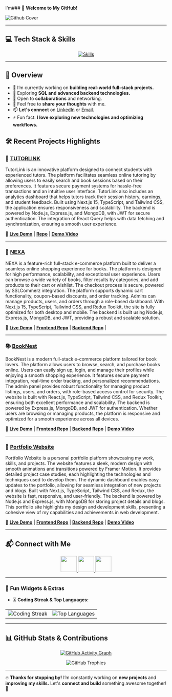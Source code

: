I'm### 🚀 **Welcome to My GitHub!**

![Github Cover](./images/Banner-Github.gif)

---

## 💻 **Tech Stack & Skills**

<p align="center">
  <a href="#"><img src="https://skillicons.dev/icons?i=html,css,tailwind,js,ts,react,redux,next,nodejs,express,mongodb,postman,figma" alt="Skills" /></a>
</p>

---

## 🚀 **Overview**

- 🔭 I’m currently working on **building real-world full-stack projects.**
- 🌱 Exploring **SQL and advanced backend technologies.**
- 🤝 Open to **collaborations** and networking.
- 💬 Feel free to **share your thoughts** with me.
- 📫 **Let's connect** on [LinkedIn](https://www.linkedin.com/in/md-shakilhossain) or [Email](mailto:mrshakilhossain@outlook.com).
- ⚡ Fun fact: **I love exploring new technologies and optimizing workflows.**

## 🛠️ **Recent Projects Highlights**

### 🚀 [**TUTORLINK**](https://tutor-link-web.vercel.app)

TutorLink is an innovative platform designed to connect students with experienced tutors. The platform facilitates seamless online tutoring by allowing users to easily search and book sessions based on their preferences. It features secure payment systems for hassle-free transactions and an intuitive user interface. TutorLink also includes an analytics dashboard that helps tutors track their session history, earnings, and student feedback. Built using Next.js 15, TypeScript, and Tailwind CSS, the application ensures responsiveness and scalability. The backend is powered by Node.js, Express.js, and MongoDB, with JWT for secure authentication. The integration of React Query helps with data fetching and synchronization, ensuring a smooth user experience.

🔗 **[Live Demo](https://tutor-link-web.vercel.app)** | [**Repo**](https://github.com/Shakilofficial/tutor-link.git) | [**Demo Video**](https://drive.google.com/file/d/1N5F7j7pJMCdSdqy8DQcU_JiwhSq27-Mf/view)

---


### 🛒 [**NEXA**](https://ecom-nexa-web.vercel.app)
NEXA is a feature-rich full-stack e-commerce platform built to deliver a seamless online shopping experience for books. The platform is designed for high performance, scalability, and exceptional user experience. Users can browse a wide variety of books, filter results by categories, and add products to their cart or wishlist. The checkout process is secure, powered by SSLCommerz integration. The platform supports dynamic cart functionality, coupon-based discounts, and order tracking. Admins can manage products, users, and orders through a role-based dashboard. With Next.js 15, TypeScript, Tailwind CSS, and Redux Toolkit, the site is fully optimized for both desktop and mobile. The backend is built using Node.js, Express.js, MongoDB, and JWT, providing a robust and scalable solution.

🔗 **[Live Demo](https://ecom-nexa-web.vercel.app)** | [**Frontend Repo**](https://github.com/Shakilofficial/nextmart-client.git) | [**Backend Repo**](https://github.com/Shakilofficial/nextmart-server.git) |

---

### 📚 [**BookNest**](https://booknest-blond.vercel.app)

BookNest is a modern full-stack e-commerce platform tailored for book lovers. The platform allows users to browse, search, and purchase books online. Users can easily sign up, login, and manage their profiles while enjoying a smooth shopping experience. It features secure payment integration, real-time order tracking, and personalized recommendations. The admin panel provides robust functionality for managing product listings, users, and orders, with role-based access control for security. The website is built with React.js, TypeScript, Tailwind CSS, and Redux Toolkit, ensuring both excellent performance and scalability. The backend is powered by Express.js, MongoDB, and JWT for authentication. Whether users are browsing or managing products, the platform is responsive and optimized for a smooth experience across all devices.

🔗 **[Live Demo](https://booknest-blond.vercel.app)** | [**Frontend Repo**](https://github.com/Shakilofficial/bookNest-client.git) | [**Backend Repo**](https://github.com/Shakilofficial/bookNest-server.git) | [**Demo Video**](https://drive.google.com/file/d/1GARhg0KL9KvNqonQexFuEd6hXiccUSi0/view)

---

### 🎨 [**Portfolio Website**](https://shakil-tawny.vercel.app)

Portfolio Website is a personal portfolio platform showcasing my work, skills, and projects. The website features a sleek, modern design with smooth animations and transitions powered by Framer Motion. It provides detailed project case studies, each highlighting the technologies and techniques used to develop them. The dynamic dashboard enables easy updates to the portfolio, allowing for seamless integration of new projects and blogs. Built with Next.js, TypeScript, Tailwind CSS, and Redux, the website is fast, responsive, and user-friendly. The backend is powered by Node.js and Express.js, with MongoDB for storing project details and blogs. This portfolio site highlights my design and development skills, presenting a cohesive view of my capabilities and achievements in web development.

🔗 **[Live Demo](https://shakil-tawny.vercel.app)** | [**Frontend Repo**](https://github.com/Shakilofficial/portfolio-client.git) | [**Backend Repo**](https://github.com/Shakilofficial/portfolio-server.git) | [**Demo Video**](https://drive.google.com/file/d/1G0u7BVb99tnnNps1LVl3K8pcsIBx8cnr/view)

---

## 📬 **Connect with Me**

<p align="center">
  <a href="https://www.facebook.com/iamshakilhossain">
    <img height="50" src="https://img.shields.io/badge/Facebook-1877F2?style=for-the-badge&logo=facebook&logoColor=white"/>
  </a>
  <a href="https://www.linkedin.com/in/md-shakilhossain">
    <img height="50" src="https://img.shields.io/badge/LinkedIn-0077B5?style=for-the-badge&logo=linkedin&logoColor=white"/>
  </a>
  <a href="mailto:mrshakilhossain@outlook.com">
    <img height="50" src="https://img.shields.io/badge/Email-D14836?style=for-the-badge&logo=gmail&logoColor=white"/>
  </a>
</p>

---

### 🎯 **Fun Widgets & Extras**

- ⏳ **Coding Streak & Top Languages:**

<div align="center">
  <table>
    <tr>
      <td>
        <img src="https://github-readme-streak-stats.herokuapp.com?user=Shakilofficial&theme=algolia&border_radius=5" alt="Coding Streak"/>
      </td>
      <td>
        <img src="https://github-readme-stats.vercel.app/api/top-langs/?username=Shakilofficial&layout=compact&theme=algolia" alt="Top Languages"/>
      </td>
    </tr>
  </table>
</div>

---

## 📊 **GitHub Stats & Contributions**

<p align="center">
  <a href="https://github.com/Shakilofficial">
    <img src="https://github-readme-activity-graph.vercel.app/graph?username=Shakilofficial&theme=algolia" alt="GitHub Activity Graph"/>
  </a>
</p>

<p align="center">
  <img src="https://github-profile-trophy.vercel.app/?username=Shakilofficial&theme=algolia&no-frame=true&margin-w=15" alt="GitHub Trophies" />
</p>

---

🔥 **Thanks for stopping by!** I’m constantly working on **new projects** and **improving my skills.** Let's **connect and build** something awesome together! 🚀
